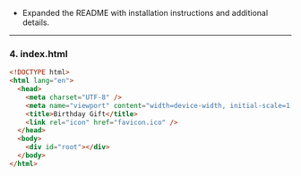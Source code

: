 - Expanded the README with installation instructions and additional details.

---

### **4. index.html**
```html
<!DOCTYPE html>
<html lang="en">
  <head>
    <meta charset="UTF-8" />
    <meta name="viewport" content="width=device-width, initial-scale=1.0" />
    <title>Birthday Gift</title>
    <link rel="icon" href="favicon.ico" />
  </head>
  <body>
    <div id="root"></div>
  </body>
</html>